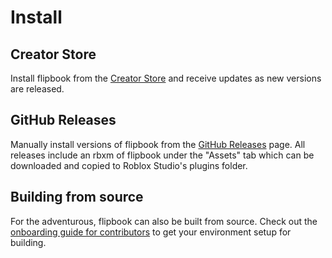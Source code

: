 # Install

## Creator Store

Install flipbook from the [Creator Store](https://create.roblox.com/store/asset/8517129161/flipbook) and receive updates as new versions are released.

## GitHub Releases

Manually install versions of flipbook from the [GitHub Releases](https://github.com/flipbook-labs/flipbook/releases) page. All releases include an rbxm of flipbook under the "Assets" tab which can be downloaded and copied to Roblox Studio's plugins folder.

## Building from source

For the adventurous, flipbook can also be built from source. Check out the [onboarding guide for contributors](/docs/contributing/onboarding) to get your environment setup for building.
